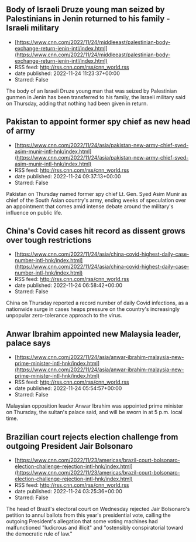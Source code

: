 ## Body of Israeli Druze young man seized by Palestinians in Jenin returned to his family - Israeli military
 - [https://www.cnn.com/2022/11/24/middleeast/palestinian-body-exchange-return-jenin-intl/index.html](https://www.cnn.com/2022/11/24/middleeast/palestinian-body-exchange-return-jenin-intl/index.html)
 - RSS feed: http://rss.cnn.com/rss/cnn_world.rss
 - date published: 2022-11-24 11:23:37+00:00
 - Starred: False

The body of an Israeli Druze young man that was seized by Palestinian gunmen in Jenin has been transferred to his family, the Israeli military said on Thursday, adding that nothing had been given in return.

## Pakistan to appoint former spy chief as new head of army
 - [https://www.cnn.com/2022/11/24/asia/pakistan-new-army-chief-syed-asim-munir-intl-hnk/index.html](https://www.cnn.com/2022/11/24/asia/pakistan-new-army-chief-syed-asim-munir-intl-hnk/index.html)
 - RSS feed: http://rss.cnn.com/rss/cnn_world.rss
 - date published: 2022-11-24 09:37:13+00:00
 - Starred: False

Pakistan on Thursday named former spy chief Lt. Gen. Syed Asim Munir as chief of the South Asian country's army, ending weeks of speculation over an appointment that comes amid intense debate around the military's influence on public life.

## China's Covid cases hit record as dissent grows over tough restrictions
 - [https://www.cnn.com/2022/11/24/asia/china-covid-highest-daily-case-number-intl-hnk/index.html](https://www.cnn.com/2022/11/24/asia/china-covid-highest-daily-case-number-intl-hnk/index.html)
 - RSS feed: http://rss.cnn.com/rss/cnn_world.rss
 - date published: 2022-11-24 06:58:42+00:00
 - Starred: False

China on Thursday reported a record number of daily Covid infections, as a nationwide surge in cases heaps pressure on the country's increasingly unpopular zero-tolerance approach to the virus.

## Anwar Ibrahim appointed new Malaysia leader, palace says
 - [https://www.cnn.com/2022/11/24/asia/anwar-ibrahim-malaysia-new-prime-minister-intl-hnk/index.html](https://www.cnn.com/2022/11/24/asia/anwar-ibrahim-malaysia-new-prime-minister-intl-hnk/index.html)
 - RSS feed: http://rss.cnn.com/rss/cnn_world.rss
 - date published: 2022-11-24 05:54:57+00:00
 - Starred: False

Malaysian opposition leader Anwar Ibrahim was appointed prime minister on Thursday, the sultan's palace said, and will be sworn in at 5 p.m. local time.

## Brazilian court rejects election challenge from outgoing President Jair Bolsonaro
 - [https://www.cnn.com/2022/11/23/americas/brazil-court-bolsonaro-election-challenge-rejection-intl-hnk/index.html](https://www.cnn.com/2022/11/23/americas/brazil-court-bolsonaro-election-challenge-rejection-intl-hnk/index.html)
 - RSS feed: http://rss.cnn.com/rss/cnn_world.rss
 - date published: 2022-11-24 03:25:36+00:00
 - Starred: False

The head of Brazil's electoral court on Wednesday rejected Jair Bolsonaro's petition to annul ballots from this year's presidential vote, calling the outgoing President's allegation that some voting machines had malfunctioned "ludicrous and illicit" and "ostensibly conspiratorial toward the democratic rule of law."

